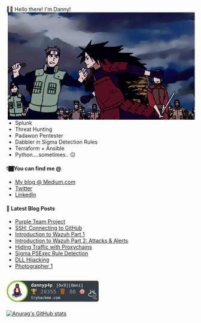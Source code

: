 🥷🏾 Hello there! I'm Danny!
<img align="right" src="https://github.com/datboyblu3/gifs/blob/main/madara2.gif"/>

* Splunk
* Threat Hunting
* Padawon Pentester
* Dabbler in Sigma Detection Rules                           
* Terraform + Ansible
* Python....sometimes.. :pensive:

#### 👇🏾You can find me @ 
* [My blog @ Medium.com](https://medium.com/@DatBoyBlu3) 
* [Twitter](https://twitter.com/datboyblu3)
* [LinkedIn](https://linkedin.com/in/danieledwards)

#### 📓 Latest Blog Posts
* [Purple Team Project](https://medium.com/@DatBoyBlu3/purple-team-project-part-1-3f67c3f0e2f8)
* [SSH: Connecting to GitHub](https://medium.com/@DatBoyBlu3/ssh-connecting-to-github-ff046ee4d568)
* [Introduction to Wazuh Part 1](https://medium.com/@DatBoyBlu3/introduction-to-wazuh-the-open-source-security-platform-part-1-643a9838b5d4)
* [Introduction to Wazuh Part 2: Attacks & Alerts](https://systemweakness.com/introduction-to-wazuh-part-2-attacks-defenses-e8a7be995480)
* [Hiding Traffic with Proxychains](https://medium.com/@DatBoyBlu3/shhhhh-hide-traffic-with-proxychains-31a7b6ee7799)
* [Sigma PSExec Rule Detection](https://medium.com/@DatBoyBlu3/sigma-rule-psexec-command-execution-684bbc036cbe)
* [DLL Hijacking](https://medium.com/@DatBoyBlu3/privilege-escalation-dll-hijacking-668d7235bc98)
* [Photographer 1](https://medium.com/@DatBoyBlu3/vulnhub-photographer-1-63a991c0cae)


![tryhackme stats!](https://github.com/datboyblu3/datboyblu3/blob/main/access/tryhackme2.png)
---

<!--<p align="center">
  
<a href="https://github.com/datboyblu3/datboyblu3">
  <img align="center" src="https://github-readme-stats.vercel.app/api?username=datboyblu3&include_all_commits=true&custom_title=datboyblu3+GitHub+Stats&hide=contribs&show_icons=true&line_height=32&count_private=true&title_color=ffffff&text_color=c9cacc&icon_color=53B1A8&bg_color=1a1a1a"/>
</a>

<a href="https://github.com/datboyblu3/datboyblu3">
  <img align="center" src="https://github-readme-stats.vercel.app/api/top-langs/?username=datboyblu3&hide_title=false&exclude_repo=datboyblu3.github.io&langs_count=3&layout=default&hide_border=false&bg_color=1a1a1a&text_color=c9cacc&title_color=ffffff"/>
</a>
</p> -->

[![Anurag's GitHub stats](https://github-readme-stats.vercel.app/api?username=datboyblu3&show_icons=true&theme=monokai)](https://github.com/anuraghazra/github-readme-stats)
<!--
**datboyblu3/datboyblu3** is a ✨ _special_ ✨ repository because its `README.md` (this file) appears on your GitHub profile.

Here are some ideas to get you started:

- 🔭 I’m currently working on ...
- 🌱 I’m currently learning ...
- 👯 I’m looking to collaborate on ...
- 🤔 I’m looking for help with ...
- 💬 Ask me about ...
- 📫 How to reach me: ...
- 😄 Pronouns: ...
- ⚡ Fun fact: ...
-->
